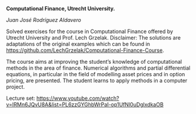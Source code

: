 **Computational Finance, Utrecht University.**

*Juan José Rodríguez Aldavero*

Solved exercises for the course in Computational Finance offered by Utrecht University and Prof. Lech Grzelak. Disclaimer: The solutions are adaptations of the original examples which can be found in https://github.com/LechGrzelak/Computational-Finance-Course.

The course aims at improving the student’s knowledge of computational methods in the area of finance. Numerical algorithms and partial differential equations, in particular in the field of modelling asset prices and in option pricing, are presented. The student learns to apply methods in a computer project.

Lecture set: https://www.youtube.com/watch?v=IRMn6JQvU8A&list=PL6zzGYGhbWrPaI-op1UfNl0uDglxdkaOB

